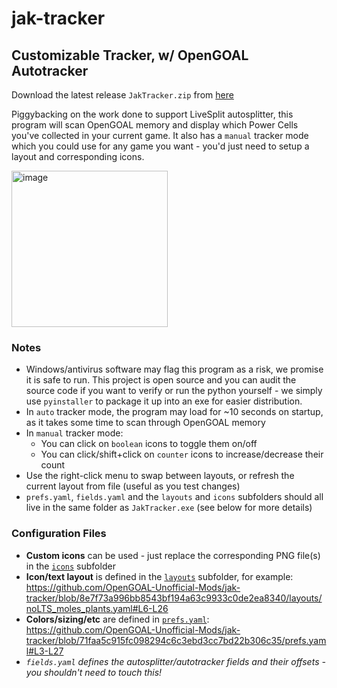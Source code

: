 # jak-tracker
## Customizable Tracker, w/ OpenGOAL Autotracker 

Download the latest release `JakTracker.zip` from [here](https://github.com/OpenGOAL-Unofficial-Mods/jak-tracker/releases/latest)

Piggybacking on the work done to support LiveSplit autosplitter, this program will scan OpenGOAL memory and display which Power Cells you've collected in your current game. It also has a `manual` tracker mode which you could use for any game you want - you'd just need to setup a layout and corresponding icons.

<img width="250" alt="image" src="https://user-images.githubusercontent.com/2515356/204374691-a52eb4fb-3111-4e38-a1f2-c9e50f346f3e.png">

### Notes
- Windows/antivirus software may flag this program as a risk, we promise it is safe to run. This project is open source and you can audit the source code if you want to verify or run the python yourself - we simply use `pyinstaller` to package it up into an exe for easier distribution.
- In `auto` tracker mode, the program may load for ~10 seconds on startup, as it takes some time to scan through OpenGOAL memory
- In `manual` tracker mode:
  - You can click on `boolean` icons to toggle them on/off
  - You can click/shift+click on `counter` icons to increase/decrease their count
- Use the right-click menu to swap between layouts, or refresh the current layout from file (useful as you test changes)
- `prefs.yaml`, `fields.yaml` and the `layouts` and `icons` subfolders should all live in the same folder as `JakTracker.exe` (see below for more details)
 
### Configuration Files
- **Custom icons** can be used - just replace the corresponding PNG file(s) in the [`icons`](https://github.com/OpenGOAL-Unofficial-Mods/jak-tracker/tree/main/icons) subfolder
- **Icon/text layout** is defined in the [`layouts`](https://github.com/OpenGOAL-Unofficial-Mods/jak-tracker/tree/main/layouts) subfolder, for example:
https://github.com/OpenGOAL-Unofficial-Mods/jak-tracker/blob/8e7f73a996bb8543bf194a63c9933c0de2ea8340/layouts/noLTS_moles_plants.yaml#L6-L26
- **Colors/sizing/etc** are defined in [`prefs.yaml`](https://github.com/OpenGOAL-Unofficial-Mods/jak-tracker/blob/main/prefs.yaml):
https://github.com/OpenGOAL-Unofficial-Mods/jak-tracker/blob/71faa5c915fc098294c6c3ebd3cc7bd22b306c35/prefs.yaml#L3-L27
- *`fields.yaml` defines the autosplitter/autotracker fields and their offsets - you shouldn't need to touch this!*
